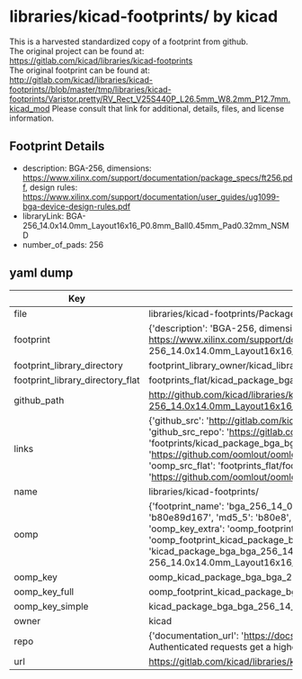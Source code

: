 # libraries/kicad-footprints/ by kicad  
This is a harvested standardized copy of a footprint from github.  
The original project can be found at:  
https://gitlab.com/kicad/libraries/kicad-footprints  
The original footprint can be found at:
http://gitlab.com/kicad/libraries/kicad-footprints//blob/master/tmp/libraries/kicad-footprints/Varistor.pretty/RV_Rect_V25S440P_L26.5mm_W8.2mm_P12.7mm.kicad_mod
Please consult that link for additional, details, files, and license information.  
## Footprint Details
* description: BGA-256, dimensions: https://www.xilinx.com/support/documentation/package_specs/ft256.pdf, design rules: https://www.xilinx.com/support/documentation/user_guides/ug1099-bga-device-design-rules.pdf  
* libraryLink: BGA-256_14.0x14.0mm_Layout16x16_P0.8mm_Ball0.45mm_Pad0.32mm_NSMD  
* number_of_pads: 256  
## yaml dump  
| Key | Value |  
| --- | --- |  
| file | libraries/kicad-footprints/Package_BGA.pretty/BGA-256_14.0x14.0mm_Layout16x16_P0.8mm_Ball0.45mm_Pad0.32mm_NSMD.kicad_mod |  
| footprint | {'description': 'BGA-256, dimensions: https://www.xilinx.com/support/documentation/package_specs/ft256.pdf, design rules: https://www.xilinx.com/support/documentation/user_guides/ug1099-bga-device-design-rules.pdf', 'libraryLink': 'BGA-256_14.0x14.0mm_Layout16x16_P0.8mm_Ball0.45mm_Pad0.32mm_NSMD', 'number_of_pads': 256} |  
| footprint_library_directory | footprint_library_owner/kicad_libraries/kicad-footprints/ |  
| footprint_library_directory_flat | footprints_flat/kicad_package_bga_bga_256_14_0x14_0mm_layout16x16_p0_8mm_ball0_45mm_pad0_32mm_nsmd/working |  
| github_path | http://github.com/kicad/libraries/kicad-footprints//blob/master/tmp/libraries/kicad-footprints/Package_BGA.pretty/BGA-256_14.0x14.0mm_Layout16x16_P0.8mm_Ball0.45mm_Pad0.32mm_NSMD.kicad_mod |  
| links | {'github_src': 'http://gitlab.com/kicad/libraries/kicad-footprints//blob/master/tmp/libraries/kicad-footprints/Varistor.pretty/RV_Rect_V25S440P_L26.5mm_W8.2mm_P12.7mm.kicad_mod', 'github_src_repo': 'https://gitlab.com/kicad/libraries/kicad-footprints', 'oomp_bot': 'footprints/kicad_package_bga_bga_256_14_0x14_0mm_layout16x16_p0_8mm_ball0_45mm_pad0_32mm_nsmd/working', 'oomp_bot_github': 'https://github.com/oomlout/oomlout_oomp_footprint_bot/tree/main/footprints/kicad_package_bga_bga_256_14_0x14_0mm_layout16x16_p0_8mm_ball0_45mm_pad0_32mm_nsmd/working', 'oomp_src_flat': 'footprints_flat/footprints_flat/kicad_package_bga_bga_256_14_0x14_0mm_layout16x16_p0_8mm_ball0_45mm_pad0_32mm_nsmd/working', 'oomp_src_flat_github': 'https://github.com/oomlout/oomlout_oomp_footprint_src/tree/main/footprints_flat/kicad_package_bga_bga_256_14_0x14_0mm_layout16x16_p0_8mm_ball0_45mm_pad0_32mm_nsmd/working'} |  
| name | libraries/kicad-footprints/ |  
| oomp | {'footprint_name': 'bga_256_14_0x14_0mm_layout16x16_p0_8mm_ball0_45mm_pad0_32mm_nsmd', 'library_name': 'package_bga', 'md5': 'b80e89d167f82e709e46ea3dfb737455', 'md5_10': 'b80e89d167', 'md5_5': 'b80e8', 'md5_6': 'b80e89', 'oomp_key': 'oomp_kicad_package_bga_bga_256_14_0x14_0mm_layout16x16_p0_8mm_ball0_45mm_pad0_32mm_nsmd', 'oomp_key_extra': 'oomp_footprint_kicad_package_bga_bga_256_14_0x14_0mm_layout16x16_p0_8mm_ball0_45mm_pad0_32mm_nsmd', 'oomp_key_full': 'oomp_footprint_kicad_package_bga_bga_256_14_0x14_0mm_layout16x16_p0_8mm_ball0_45mm_pad0_32mm_nsmd_b80e89', 'oomp_key_simple': 'kicad_package_bga_bga_256_14_0x14_0mm_layout16x16_p0_8mm_ball0_45mm_pad0_32mm_nsmd', 'original_filename': 'libraries/kicad-footprints/Package_BGA.pretty/BGA-256_14.0x14.0mm_Layout16x16_P0.8mm_Ball0.45mm_Pad0.32mm_NSMD.kicad_mod', 'owner_name': 'kicad'} |  
| oomp_key | oomp_kicad_package_bga_bga_256_14_0x14_0mm_layout16x16_p0_8mm_ball0_45mm_pad0_32mm_nsmd |  
| oomp_key_full | oomp_footprint_kicad_package_bga_bga_256_14_0x14_0mm_layout16x16_p0_8mm_ball0_45mm_pad0_32mm_nsmd |  
| oomp_key_simple | kicad_package_bga_bga_256_14_0x14_0mm_layout16x16_p0_8mm_ball0_45mm_pad0_32mm_nsmd |  
| owner | kicad |  
| repo | {'documentation_url': 'https://docs.github.com/rest/overview/resources-in-the-rest-api#rate-limiting', 'message': "API rate limit exceeded for 84.66.173.59. (But here's the good news: Authenticated requests get a higher rate limit. Check out the documentation for more details.)"} |  
| url | https://gitlab.com/kicad/libraries/kicad-footprints |  

